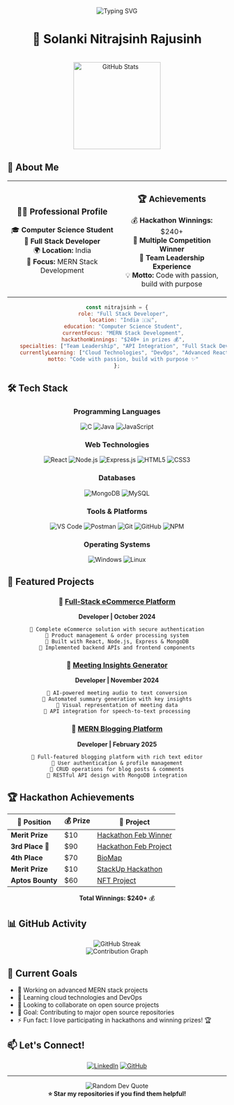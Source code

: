 <div align="center">
  <img src="https://readme-typing-svg.herokuapp.com?font=Fira+Code&size=30&duration=3000&pause=1000&color=00D9FF&center=true&vCenter=true&width=600&lines=Hi+there!+I'm+Nitrajsinh+👋;Full+Stack+Developer;MERN+Stack+Developer;Hackathon+Winner+🏆" alt="Typing SVG" />
</div>

<h1 align="center">🚀 Solanki Nitrajsinh Rajusinh</h1>

<br/>

<div align="center">
  <img src="https://github-readme-stats.vercel.app/api?username=Nitrajsinh-Solanki&show_icons=true&theme=radical&hide_border=true&count_private=true" alt="GitHub Stats" height="200"/>
</div>

## 🎯 About Me

<div align="center">

<table>
<tr>
<td align="center" width="50%">

### 👨‍💻 Professional Profile
🎓 **Computer Science Student**  
💼 **Full Stack Developer**  
🌍 **Location:** India  
🎯 **Focus:** MERN Stack Development  

</td>
<td align="center" width="50%">

### 🏆 Achievements
💰 **Hackathon Winnings:** $240+  
🥇 **Multiple Competition Winner**  
🚀 **Team Leadership Experience**  
💡 **Motto:** Code with passion, build with purpose  

</td>
</tr>
</table>

</div>

<div align="center">

```javascript
const nitrajsinh = {
    role: "Full Stack Developer",
    location: "India 🇮🇳",
    education: "Computer Science Student",
    currentFocus: "MERN Stack Development",
    hackathonWinnings: "$240+ in prizes 💰",
    specialties: ["Team Leadership", "API Integration", "Full Stack Development"],
    currentlyLearning: ["Cloud Technologies", "DevOps", "Advanced React Patterns"],
    motto: "Code with passion, build with purpose ✨"
};
```

</div>

## 🛠️ Tech Stack

<div align="center">

### Programming Languages
![C](https://img.shields.io/badge/C-00599C?style=for-the-badge&logo=c&logoColor=white)
![Java](https://img.shields.io/badge/Java-ED8B00?style=for-the-badge&logo=openjdk&logoColor=white)
![JavaScript](https://img.shields.io/badge/JavaScript-F7DF1E?style=for-the-badge&logo=javascript&logoColor=black)

### Web Technologies
![React](https://img.shields.io/badge/React-20232A?style=for-the-badge&logo=react&logoColor=61DAFB)
![Node.js](https://img.shields.io/badge/Node.js-43853D?style=for-the-badge&logo=node.js&logoColor=white)
![Express.js](https://img.shields.io/badge/Express.js-404D59?style=for-the-badge)
![HTML5](https://img.shields.io/badge/HTML5-E34F26?style=for-the-badge&logo=html5&logoColor=white)
![CSS3](https://img.shields.io/badge/CSS3-1572B6?style=for-the-badge&logo=css3&logoColor=white)

### Databases
![MongoDB](https://img.shields.io/badge/MongoDB-4EA94B?style=for-the-badge&logo=mongodb&logoColor=white)
![MySQL](https://img.shields.io/badge/MySQL-00000F?style=for-the-badge&logo=mysql&logoColor=white)

### Tools & Platforms
![VS Code](https://img.shields.io/badge/Visual_Studio_Code-0078D4?style=for-the-badge&logo=visual%20studio%20code&logoColor=white)
![Postman](https://img.shields.io/badge/Postman-FF6C37?style=for-the-badge&logo=postman&logoColor=white)
![Git](https://img.shields.io/badge/Git-F05032?style=for-the-badge&logo=git&logoColor=white)
![GitHub](https://img.shields.io/badge/GitHub-100000?style=for-the-badge&logo=github&logoColor=white)
![NPM](https://img.shields.io/badge/NPM-CB3837?style=for-the-badge&logo=npm&logoColor=white)

### Operating Systems
![Windows](https://img.shields.io/badge/Windows-0078D6?style=for-the-badge&logo=windows&logoColor=white)
![Linux](https://img.shields.io/badge/Linux-FCC624?style=for-the-badge&logo=linux&logoColor=black)

</div>

## 🚀 Featured Projects

<div align="center">

### 🛒 [Full-Stack eCommerce Platform](https://github.com/Nitrajsinh-Solanki/Ecommerce-site)
**Developer | October 2024**
```
🔹 Complete eCommerce solution with secure authentication
🔹 Product management & order processing system
🔹 Built with React, Node.js, Express & MongoDB
🔹 Implemented backend APIs and frontend components
```

### 🤖 [Meeting Insights Generator](https://github.com/Nitrajsinh-Solanki/Meeting-Genius)
**Developer | November 2024**
```
🔹 AI-powered meeting audio to text conversion
🔹 Automated summary generation with key insights
🔹 Visual representation of meeting data
🔹 API integration for speech-to-text processing
```

### 📝 [MERN Blogging Platform](https://github.com/Nitrajsinh-Solanki/blog_app)
**Developer | February 2025**
```
🔹 Full-featured blogging platform with rich text editor
🔹 User authentication & profile management
🔹 CRUD operations for blog posts & comments
🔹 RESTful API design with MongoDB integration
```

</div>

## 🏆 Hackathon Achievements

<div align="center">

| 🥇 Position | 💰 Prize | 🎯 Project |
|-------------|----------|------------|
| **Merit Prize** | $10 | [Hackathon Feb Winner](https://github.com/Nitrajsinh-Solanki/hackathon-feb) |
| **3rd Place** 🥉 | $90 | [Hackathon Feb Project](https://github.com/Nitrajsinh-Solanki/hackathon-feb) |
| **4th Place** | $70 | [BioMap](https://github.com/Nitrajsinh-Solanki/biomap) |
| **Merit Prize** | $10 | [StackUp Hackathon](https://github.com/Nitrajsinh-Solanki/hackathon_may_stackup) |
| **Aptos Bounty** | $60 | [NFT Project](https://github.com/Nitrajsinh-Solanki/aptos4-bounty-nft) |

**Total Winnings: $240+** 💰

</div>

## 📊 GitHub Activity

<div align="center">
  <img src="https://github-readme-streak-stats.herokuapp.com/?user=Nitrajsinh-Solanki&theme=radical&hide_border=true" alt="GitHub Streak"/>
</div>

<div align="center">
  <img src="https://github-readme-activity-graph.vercel.app/graph?username=Nitrajsinh-Solanki&theme=react-dark&hide_border=true&area=true" alt="Contribution Graph"/>
</div>

## 🎯 Current Goals

- 🔭 Working on advanced MERN stack projects
- 🌱 Learning cloud technologies and DevOps
- 👯 Looking to collaborate on open source projects
- 🥅 Goal: Contributing to major open source repositories
- ⚡ Fun fact: I love participating in hackathons and winning prizes! 🏆

## 📫 Let's Connect!

<div align="center">
  
[![LinkedIn](https://img.shields.io/badge/LinkedIn-Let's_Connect-0077B5?style=for-the-badge&logo=linkedin&logoColor=white)](https://www.linkedin.com/in/nitrajsinh-solanki-647b11293)
[![GitHub](https://img.shields.io/badge/GitHub-Follow_Me-100000?style=for-the-badge&logo=github&logoColor=white)](https://github.com/Nitrajsinh-Solanki)

</div>

---

<div align="center">
  <img src="https://quotes-github-readme.vercel.app/api?type=horizontal&theme=radical" alt="Random Dev Quote"/>
</div>

<div align="center">
  <b>⭐ Star my repositories if you find them helpful!</b>
</div>
